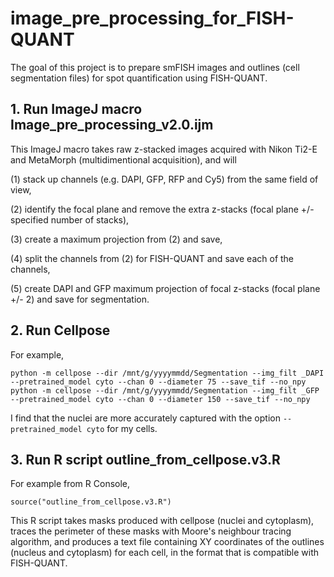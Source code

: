 # image_pre_processing_for_FISH-QUANT

The goal of this project is to prepare smFISH images and outlines (cell segmentation files) for spot quantification using FISH-QUANT.

## 1. Run ImageJ macro Image_pre_processing_v2.0.ijm

This ImageJ macro takes raw z-stacked images acquired with Nikon Ti2-E and MetaMorph (multidimentional acquisition), and will

(1) stack up channels (e.g. DAPI, GFP, RFP and Cy5) from the same field of view,

(2) identify the focal plane and remove the extra z-stacks (focal plane +/- specified number of stacks),

(3) create a maximum projection from (2) and save,

(4) split the channels from (2) for FISH-QUANT and save each of the channels,

(5) create DAPI and GFP maximum projection of focal z-stacks (focal plane +/- 2) and save for segmentation.

## 2. Run Cellpose

For example,
```
python -m cellpose --dir /mnt/g/yyyymmdd/Segmentation --img_filt _DAPI --pretrained_model cyto --chan 0 --diameter 75 --save_tif --no_npy
python -m cellpose --dir /mnt/g/yyyymmdd/Segmentation --img_filt _GFP --pretrained_model cyto --chan 0 --diameter 150 --save_tif --no_npy
```
I find that the nuclei are more accurately captured with the option `--pretrained_model cyto` for my cells.

## 3. Run R script outline_from_cellpose.v3.R

For example from R Console,
```
source("outline_from_cellpose.v3.R")
```

This R script takes masks produced with cellpose (nuclei and cytoplasm), traces the perimeter of these masks with Moore's neighbour tracing algorithm, and produces a text file containing XY coordinates of the outlines (nucleus and cytoplasm) for each cell, in the format that is compatible with FISH-QUANT.  
